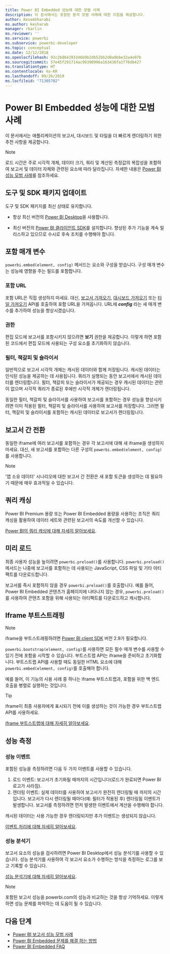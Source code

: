 ```yaml
---
title: Power BI Embedded 성능에 대한 모범 사례
description: 이 문서에서는 포함된 분석 모범 사례에 대한 지침을 제공합니다.
author: KesemSharabi
ms.author: kesharab
manager: rkarlin
ms.reviewer: ''
ms.service: powerbi
ms.subservice: powerbi-developer
ms.topic: conceptual
ms.date: 12/12/2018
ms.openlocfilehash: 93c26d64193346b9b2db52bb2d0a0bbe32a4e97b
ms.sourcegitcommit: 57e45f291714ac99390996a163436fa1f76db427
ms.translationtype: HT
ms.contentlocale: ko-KR
ms.lasthandoff: 09/26/2019
ms.locfileid: "71305702"
---
```

# <a name="power-bi-embedded-performance-best-practices"></a>Power BI Embedded 성능에 대한 모범 사례

이 문서에서는 애플리케이션의 보고서, 대시보드 및 타일을 더 빠르게 렌더링하기 위한 추천 사항을 제공합니다.

> [!Note]
> 로드 시간은 주로 시각적 개체, 데이터 크기, 쿼리 및 계산된 측정값의 복잡성을 포함하여 보고서 및 데이터 자체와 관련된 요소에 따라 달라집니다. 자세한 내용은 [Power BI 성능 모범 사례](../power-bi-reports-performance.md)를 참조하세요.

## <a name="update-tools-and-sdk-packages"></a>도구 및 SDK 패키지 업데이트

도구 및 SDK 패키지를 최신 상태로 유지합니다.

* 항상 최신 버전의 [Power BI Desktop](https://powerbi.microsoft.com/desktop/)을 사용합니다.

* 최신 버전의 [Power BI 클라이언트 SDK](https://github.com/Microsoft/PowerBI-JavaScript)를 설치합니다. 향상된 추가 기능을 계속 릴리스하고 있으므로 수시로 후속 조치를 수행해야 합니다.

## <a name="embed-parameters"></a>포함 매개 변수

`powerbi.embed(element, config)` 메서드는 요소와 구성을 받습니다. 구성 매개 변수는 성능에 영향을 주는 필드를 포함합니다.

### <a name="embed-url"></a>포함 URL

포함 URL은 직접 생성하지 마세요. 대신, [보고서 가져오기](/rest/api/power-bi/reports/getreportsingroup), [대시보드 가져오기](/rest/api/power-bi/dashboards/getdashboardsingroup) 또는 [타일 가져오기](/rest/api/power-bi/dashboards/gettilesingroup) API를 호출하여 포함 URL을 가져옵니다. URL에 **_config_** 라는 새 매개 변수를 추가하여 성능을 향상시켰습니다.

### <a name="permissions"></a>권한

편집 모드에 보고서를 포함시키지 않으려면 **보기** 권한을 제공합니다. 이렇게 하면 포함된 코드에서 편집 모드에 사용되는 구성 요소를 초기화하지 않습니다.

### <a name="filters-bookmarks-and-slicers"></a>필터, 책갈피 및 슬라이서

일반적으로 보고서 시각적 개체는 캐시된 데이터와 함께 저장됩니다. 캐시된 데이터는 인식된 성능을 제공하는 데 사용됩니다. 쿼리가 실행되는 동안 보고서에서 캐시된 데이터를 렌더링합니다. 필터, 책갈피 또는 슬라이서가 제공되는 경우 캐시된 데이터는 관련이 없으며 시각적 쿼리가 종료된 후에만 시각적 개체가 렌더링됩니다.

동일한 필터, 책갈피 및 슬라이서를 사용하여 보고서를 포함하는 경우 성능을 향상시키려면 이미 적용된 필터, 책갈피 및 슬라이서를 사용하여 보고서를 저장합니다. 그러면 필터, 책갈피 및 슬라이서를 포함하는 캐시된 데이터로 보고서가 렌더링됩니다.

## <a name="switching-between-reports"></a>보고서 간 전환

동일한 iframe에 여러 보고서를 포함하는 경우 각 보고서에 대해 새 iframe을 생성하지 마세요. 대신, 새 보고서를 포함하는 다른 구성의 `powerbi.embed(element, config)`를 사용합니다.

> [!NOTE]
> '앱 소유 데이터' 시나리오에 대한 보고서 간 전환은 새 포함 토큰을 생성하는 데 필요하기 때문에 매우 효과적일 수 있습니다.

## <a name="query-caching"></a>쿼리 캐싱

Power BI Premium 용량 또는 Power BI Embedded 용량을 사용하는 조직은 쿼리 캐싱을 활용하여 데이터 세트와 관련된 보고서의 속도를 개선할 수 있습니다.

[Power BI의 쿼리 캐싱에 대해 자세히 알아보세요](../power-bi-query-caching.md).

## <a name="preload"></a>미리 로드

최종 사용자 성능을 높이려면 `powerbi.preload()`를 사용합니다. `powerbi.preload()` 메서드는 나중에 보고서를 포함하는 데 사용되는 JavaScript, CSS 파일 및 기타 아티팩트를 다운로드합니다.

보고서를 즉시 포함하지 않을 경우 `powerbi.preload()`를 호출합니다. 예를 들어, Power BI Embedded 콘텐츠가 홈페이지에 나타나지 않는 경우, `powerbi.preload()`를 사용하여 콘텐츠 포함을 위해 사용되는 아티팩트를 다운로드하고 캐시합니다.

## <a name="bootstrapping-the-iframe"></a>Iframe 부트스트래핑

> [!NOTE]
> iframe을 부트스트래핑하려면 [Power BI client SDK](https://github.com/Microsoft/PowerBI-JavaScript) 버전 2.9가 필요합니다.

`powerbi.bootstrap(element, config)`를 사용하면 모든 필수 매개 변수를 사용할 수 있기 전에 포함을 시작할 수 있습니다. 부트스트랩 API는 iframe을 준비하고 초기화합니다.
부트스트랩 API를 사용할 때도 동일한 HTML 요소에 대해 `powerbi.embed(element, config)`를 호출해야 합니다.

예를 들어, 이 기능의 사용 사례 중 하나는 iframe 부트스트랩과, 포함을 위한 백 엔드 호출을 병렬로 실행하는 것입니다.
> [!TIP]
> iframe이 최종 사용자에게 표시되기 전에 이를 생성하는 것이 가능한 경우 부트스트랩 API를 사용하세요.

[iframe 부트스트랩에 대해 자세히 알아보세요](https://github.com/Microsoft/PowerBI-JavaScript/wiki/Bootstrap-For-Better-Performance).

## <a name="measure-performance"></a>성능 측정

### <a name="performance-events"></a>성능 이벤트

포함된 성능을 측정하려면 다음 두 가지 이벤트를 사용할 수 있습니다.

1. 로드 이벤트: 보고서가 초기화될 때까지의 시간입니다(로드가 완료되면 Power BI 로고가 사라짐).
2. 렌더링 이벤트: 실제 데이터를 사용하여 보고서가 완전히 렌더링될 때 까지의 시간입니다. 보고서가 다시 렌더링될 때마다(예: 필터가 적용된 후) 렌더링됨 이벤트가 발생합니다. 보고서를 측정하려면 먼저 발생한 이벤트에서 계산을 수행해야 합니다.

캐시된 데이터는 사용 가능한 경우 렌더링되지만 추가 이벤트는 생성되지 않습니다.

[이벤트 처리에 대해 자세히 알아보세요](https://github.com/Microsoft/PowerBI-JavaScript/wiki/Handling-Events).

### <a name="performance-analyzer"></a>성능 분석기

보고서 요소의 성능을 검사하려면 Power BI Desktop에서 성능 분석기를 사용할 수 있습니다.
성능 분석기를 사용하여 각 보고서 요소가 수행하는 방식을 측정하는 로그를 보고 기록할 수 있습니다.

[성능 분석기에 대해 자세히 알아보세요](../desktop-performance-analyzer.md).

> [!NOTE]
> 포함된 보고서 성능을 powerbi.com의 성능과 비교하는 것을 항상 기억하세요. 이렇게 하면 성능 문제를 파악하는 데 도움이 될 수 있습니다.

## <a name="next-steps"></a>다음 단계

* [Power BI 보고서 성능 모범 사례](../power-bi-reports-performance.md)
* [Power BI Embedded 문제를 해결 하는 방법](embedded-troubleshoot.md)
* [Power BI Embedded FAQ](embedded-faq.md)
